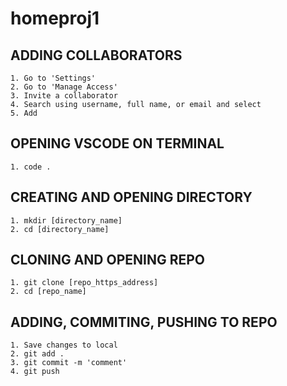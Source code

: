 # homeproj1

## ADDING COLLABORATORS
    1. Go to 'Settings'
    2. Go to 'Manage Access'
    3. Invite a collaborator
    4. Search using username, full name, or email and select
    5. Add

## OPENING VSCODE ON TERMINAL
    1. code .

## CREATING AND OPENING DIRECTORY
    1. mkdir [directory_name]
    2. cd [directory_name]

## CLONING AND OPENING REPO
    1. git clone [repo_https_address]
    2. cd [repo_name]

## ADDING, COMMITING, PUSHING TO REPO
    1. Save changes to local 
    2. git add .
    3. git commit -m 'comment'
    4. git push
